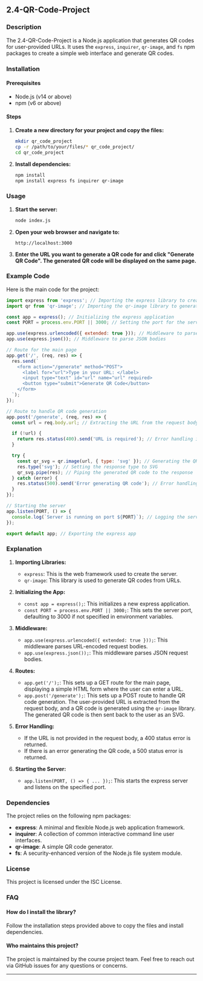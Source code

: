 ## 2.4-QR-Code-Project

### Description
The 2.4-QR-Code-Project is a Node.js application that generates QR codes for user-provided URLs. It uses the `express`, `inquirer`, `qr-image`, and `fs` npm packages to create a simple web interface and generate QR codes.

### Installation

#### Prerequisites
- Node.js (v14 or above)
- npm (v6 or above)

#### Steps
1. **Create a new directory for your project and copy the files:**
    ```bash
    mkdir qr_code_project
    cp -r /path/to/your/files/* qr_code_project/
    cd qr_code_project
    ```

2. **Install dependencies:**
    ```bash
    npm install
    npm install express fs inquirer qr-image
    ```

### Usage
1. **Start the server:**
    ```bash
    node index.js
    ```

2. **Open your web browser and navigate to:**
    ```
    http://localhost:3000
    ```

3. **Enter the URL you want to generate a QR code for and click "Generate QR Code". The generated QR code will be displayed on the same page.**

### Example Code
Here is the main code for the project:

```javascript
import express from 'express'; // Importing the express library to create the web server
import qr from 'qr-image'; // Importing the qr-image library to generate QR codes

const app = express(); // Initializing the express application
const PORT = process.env.PORT || 3000; // Setting the port for the server, default is 3000

app.use(express.urlencoded({ extended: true })); // Middleware to parse URL-encoded bodies
app.use(express.json()); // Middleware to parse JSON bodies

// Route for the main page
app.get('/', (req, res) => {
  res.send(`
    <form action="/generate" method="POST">
      <label for="url">Type in your URL: </label>
      <input type="text" id="url" name="url" required>
      <button type="submit">Generate QR Code</button>
    </form>
  `);
});

// Route to handle QR code generation
app.post('/generate', (req, res) => {
  const url = req.body.url; // Extracting the URL from the request body

  if (!url) {
    return res.status(400).send('URL is required'); // Error handling if the URL is not provided
  }

  try {
    const qr_svg = qr.image(url, { type: 'svg' }); // Generating the QR code in SVG format
    res.type('svg'); // Setting the response type to SVG
    qr_svg.pipe(res); // Piping the generated QR code to the response
  } catch (error) {
    res.status(500).send('Error generating QR code'); // Error handling if QR code generation fails
  }
});

// Starting the server
app.listen(PORT, () => {
  console.log(`Server is running on port ${PORT}`); // Logging the server start information
});

export default app; // Exporting the express app
```

### Explanation
1. **Importing Libraries:**
   - `express`: This is the web framework used to create the server.
   - `qr-image`: This library is used to generate QR codes from URLs.

2. **Initializing the App:**
   - `const app = express();`: This initializes a new express application.
   - `const PORT = process.env.PORT || 3000;`: This sets the server port, defaulting to 3000 if not specified in environment variables.

3. **Middleware:**
   - `app.use(express.urlencoded({ extended: true }));`: This middleware parses URL-encoded request bodies.
   - `app.use(express.json());`: This middleware parses JSON request bodies.

4. **Routes:**
   - `app.get('/');`: This sets up a GET route for the main page, displaying a simple HTML form where the user can enter a URL.
   - `app.post('/generate');`: This sets up a POST route to handle QR code generation. The user-provided URL is extracted from the request body, and a QR code is generated using the `qr-image` library. The generated QR code is then sent back to the user as an SVG.

5. **Error Handling:**
   - If the URL is not provided in the request body, a 400 status error is returned.
   - If there is an error generating the QR code, a 500 status error is returned.

6. **Starting the Server:**
   - `app.listen(PORT, () => { ... });`: This starts the express server and listens on the specified port.

### Dependencies
The project relies on the following npm packages:
- **express**: A minimal and flexible Node.js web application framework.
- **inquirer**: A collection of common interactive command line user interfaces.
- **qr-image**: A simple QR code generator.
- **fs**: A security-enhanced version of the Node.js file system module.

### License
This project is licensed under the ISC License.

### FAQ
#### How do I install the library?
Follow the installation steps provided above to copy the files and install dependencies.

#### Who maintains this project?
The project is maintained by the course project team. Feel free to reach out via GitHub issues for any questions or concerns.

---
